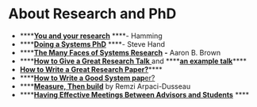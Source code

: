 # About Research and PhD

* \*\*\*\*[**You and your research**](https://www.youtube.com/watch?v=a1zDuOPkMSw) ****- Hamming 
* \*\*\*\*[**Doing a Systems PhD**](https://docs.google.com/presentation/d/1em55Tcl1XZAO0dSOe7FnsqlPPss16mXoU0CFUo3CtUQ/edit#slide=id.p4) ****- Steve Hand 
* \*\*\*\*[**The Many Faces of Systems Research**](https://www.usenix.org/legacy/event/hotos05/final_papers_backup/red_team/red_html/paper.html) **-** Aaron B. Brown
* \*\*\*\*[**How to Give a Great Research Talk** ](https://www.youtube.com/watch?v=sT_-owjKIbA)and ****[**an example talk**](https://www.youtube.com/watch?v=jE0V-p1odPg)\*\*\*\*
* [**How to Write a Great Research Paper?**](https://www.youtube.com/watch?v=VK51E3gHENc)\*\*\*\*
* \*\*\*\*[**How to Write a Good System pap**er?](https://www.usenix.org/legacy/publications/library/proceedings/dsl97/good_paper.html)
* \*\*\*\*[**Measure, Then build**](https://www.usenix.org/conference/atc19/presentation/keynote) by Remzi Arpaci-Dusseau
* \*\*\*\*[**Having Effective Meetings Between Advisors and Students**](https://www.sigarch.org/having-effective-meetings-between-advisors-and-students/) ****



